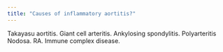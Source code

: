 ```yaml
---
title: "Causes of inflammatory aortitis?"
---
```

Takayasu aortitis. Giant cell arteritis. Ankylosing spondylitis. Polyarteritis Nodosa. RA. Immune complex disease.

